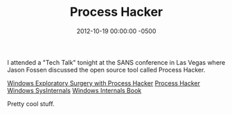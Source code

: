 ﻿---
layout: post
title:  Process Hacker
date:   2012-10-19 00:00:00 -0500
categories: IT
---






I attended a "Tech Talk" tonight at the SANS conference in Las Vegas where Jason Fossen discussed the open source tool called Process Hacker.

<a href="http://www.sans.org/windows-security/2012/05/31/process-hacker">Windows Exploratory Surgery with Process Hacker</a>
<a href="http://processhacker.sourceforge.net/">Process Hacker</a>
<a href="http://technet.microsoft.com/en-us/sysinternals/default.aspx">Windows SysInternals</a>
<a href="http://technet.microsoft.com/en-us/sysinternals/bb963901.aspx">Windows Internals Book</a>

Pretty cool stuff.


